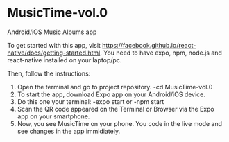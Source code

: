 # MusicTime-vol.0
Android/iOS Music Albums app

To get started with this app, visit https://facebook.github.io/react-native/docs/getting-started.html.
You need to have expo, npm, node.js and react-native installed on your laptop/pc.

Then, follow the instructions:

1. Open the terminal and go to project repository.
      -cd MusicTime-vol.0
2. To start the app, download Expo app on your Android/iOS device.
3. Do this one your terminal:
      -expo start or -npm start
4. Scan the QR code appeared on the Terminal or Browser via the Expo app on your smartphone.
5. Now, you see MusicTime on your phone. You code in the live mode and see changes in the app immidiately.

